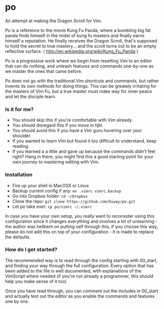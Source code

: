po
==

An attempt at making the Dragon Scroll for Vim. 

Po is a reference to the movie Kung Fu Panda, where a bumbling big fat panda finds himself in the midst of kung fu masters and finally earns himself a reputation. He finally receives the Dragon Scroll, that's supposed to hold the secret to true mastery... and the scroll turns out to be an empty reflective surface. ( http://en.wikipedia.org/wiki/Kung_Fu_Panda )

Po is a progressive work where we begin from resetting Vim to an editor that can do nothing, and unleash features and commands one-by-one as we master the ones that came before.

Po does not go with the traditional Vim shortcuts and commands, but rather invents its own methods for doing things. This can be greately irritating for the masters of Vim Fu, but a true master must make way for inner peace and let the disciple learn.

### Is it for me?

 * You should skip this if you're comfortable with Vim already. 
 * You should disregard this if you move in hjkl.
 * You should avoid this if you have a Vim guru hovering over your shoulder.
 * If you wanted to learn Vim but found it too difficult to understand, keep reading.
 * If you learned a a little and gave up because the commands didn't feel right? Hang in there, you might find this a good starting point for your own journey to mastering editing with Vim.
 
### Installation

* Fire up your shell in MacOSX or Linux
* Backup current config if any: `mv .vimrc vimrc.backup`
* Go into Dropbox folder: `cd ~/Dropbox`
* Clone the repo: `git clone https://github.com/hiway/po.git`
* Let po take over: `cp po/vimrc ~/.vimrc`

In case you have your own setup, you really want to reconsider using 
this configuration since it changes everything and involves a _lot_ 
of unlearning - the author was hellbent on putting self through this,
if you choose this way, please do not add this on top of your 
configuration - it is made to replace the defaults.

### How do I get started?

The recommended way is to read through the config starting with 00_start, 
and finding your way through the full configuration. Every option that 
has been added to the file is well documented, with explanations of the 
VimScript where needed (if you're not already a programmer, this should
help you make sense of it too) 

Once you have read through, you can comment out the includes in 00_start
and actually test out the editor as you enable the commands and features
one by one.


